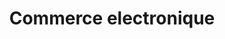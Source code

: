 ---
title: Commerce electronique
longTitle: 'Commerce électronique'
tags:
- gccommon
french:
- "[[Electronic commerce]]"
---
